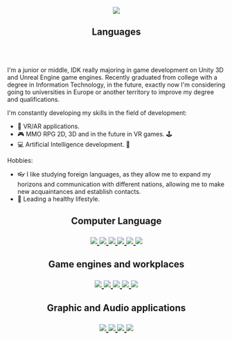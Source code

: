 <p align="center">
      <img src="https://i.ibb.co/Tk1FnLj/Git-Profile.png"420">
</p>

<h2 align="center"> Languages </p>
<p align="center">
   <img src="https://img.shields.io/badge/English-B2-Red" alt="">
   <img src="https://img.shields.io/badge/Poland-C2-yellowgreen" alt="">
   <img src="https://img.shields.io/badge/Japan-A2-blue" alt="">
   <img src="https://img.shields.io/badge/Spanish-B1-red" alt="">
</p>
</h2>       
                                                             
I'm a junior or middle, IDK really majoring in game development on Unity 3D and Unreal Engine game engines. Recently graduated from college with a degree in Information Technology, in the future, exactly now I'm considering going to universities in Europe or another territory to improve my degree and qualifications. 

I'm constantly developing my skills in the field of development:
- :goggles:	VR/AR applications.
- :video_game: MMO RPG 2D, 3D and in the future in VR games. :joystick:	
- :computer: Artificial Intelligence development. :brain:

Hobbies: 
- :eyeglasses: I like studying foreign languages, as they allow me to expand my horizons and communication with different nations, allowing me to make new acquaintances and establish contacts. 
- :running_shirt_with_sash: Leading a healthy lifestyle.
<h2 align="center"></p></h2>

<h2 align="center"> Computer Language </p>
<p align="center">
  <a href="https://en.wikipedia.org/wiki/C_Sharp_(programming_language)">
    <img src="https://skillicons.dev/icons?i=cs" />
</a>
  <a href="https://en.wikipedia.org/wiki/.NET_Framework">
    <img src="https://skillicons.dev/icons?i=dotnet" />
</a>
  <a href="https://en.wikipedia.org/wiki/GitHub">
    <img src="https://skillicons.dev/icons?i=github" />
</a>
  <a href="https://en.wikipedia.org/wiki/Python_(programming_language)">
    <img src="https://skillicons.dev/icons?i=py" />
</a>
  <a href="https://en.wikipedia.org/wiki/MySQL">
    <img src="https://skillicons.dev/icons?i=mysql" />
</a>
  <a href="https://en.wikipedia.org/wiki/C%2B%2B">
    <img src="https://skillicons.dev/icons?i=cpp" />
</a>
</p>
</h2>


<h2 align="center"> Game engines and workplaces </p>
<p align="center">
  <a href="https://visualstudio.microsoft.com">
    <img src="https://skillicons.dev/icons?i=visualstudio" />
</a>
  <a href="https://code.visualstudio.com">
    <img src="https://skillicons.dev/icons?i=vscode" />
</a>
  <a href="https://unity.com">
    <img src="https://skillicons.dev/icons?i=unity" />
</a>
  <a href="https://www.unrealengine.com/en-US">
    <img src="https://skillicons.dev/icons?i=unreal" />
</a>
  <a href="https://www.blender.org">
    <img src="https://skillicons.dev/icons?i=blender" />
</a>
</p>
</h2>

<h2 align="center"> Graphic and Audio applications </p>
<p align="center">
  <a href="https://www.adobe.com/products/premiere.html">
    <img src="https://skillicons.dev/icons?i=pr" />
</a>
  <a href="https://www.adobe.com/products/photoshop.html">
    <img src="https://skillicons.dev/icons?i=ps" />
</a>
  <a href="https://www.adobe.com/products/illustrator.html">
    <img src="https://skillicons.dev/icons?i=ai" />
</a>
  <a href="https://www.adobe.com/products/audition">
    <img src="https://skillicons.dev/icons?i=au" />
</a>
</p>
</h2>         
